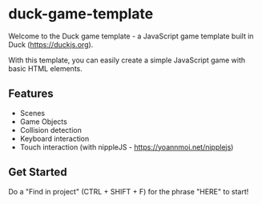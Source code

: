 # duck-game-template

Welcome to the Duck game template - a JavaScript game template built in Duck (https://duckjs.org).

With this template, you can easily create a simple JavaScript game with basic HTML elements.

## Features
- Scenes
- Game Objects
- Collision detection
- Keyboard interaction
- Touch interaction (with nippleJS - https://yoannmoi.net/nipplejs)

## Get Started

Do a "Find in project" (CTRL + SHIFT + F) for the phrase "HERE" to start!
